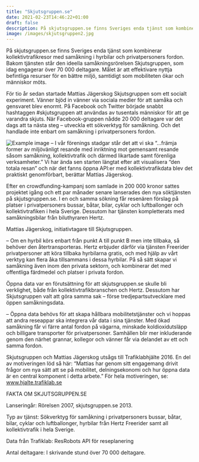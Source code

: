 ```yaml
---
title: "Skjutsgruppen.se"
date: 2021-02-23T14:46:22+01:00
draft: false
description: På skjutsgruppen.se finns Sveriges enda tjänst som kombinerar kollektivtrafikresor med samåkning i hyrbilar och privatpersoners fordon. Bakom tjänsten står den ideella samåkningsrörelsen Skjutsgruppen, som idag engagerar över 70 000 deltagare. Målet är att effektivare nyttja befintliga resurser för en bättre miljö, samtidigt som mobiliteten ökar och människor möts.
image: /images/skjutsgruppen2.jpg
---
```

På skjutsgruppen.se finns Sveriges enda tjänst som kombinerar kollektivtrafikresor med samåkning i hyrbilar och privatpersoners fordon. Bakom tjänsten står den ideella samåkningsrörelsen Skjutsgruppen, som idag engagerar över 70 000 deltagare.<!--more--> Målet är att effektivare nyttja befintliga resurser för en bättre miljö, samtidigt som mobiliteten ökar och människor möts.

För tio år sedan startade Mattias Jägerskog Skjutsgruppen som ett socialt experiment. Vänner bjöd in vänner via sociala medier för att samåka och gensvaret blev enormt. På Facebook och Twitter började snabbt hashtaggen #skjutsgruppen att användas av tusentals människor för att ge varandra skjuts. När Facebook-gruppen nådde 20 000 deltagare var det dags att ta nästa steg – utveckla ett sökverktyg för samåkning. Och det handlade inte enbart om samåkning i privatpersoners fordon.

![Example image](/images/skjutsgruppen1.jpg)
– I vår förenings stadgar står det att vi ska “…främja former av miljövänligt resande med inriktning mot gemensamt resande såsom samåkning, kollektivtrafik och därmed likartade samt förenliga verksamheter.” Vi har ända sen starten längtat efter att visualisera “den totala resan” och när det fanns öppna API:er med kollektivtrafikdata blev det praktiskt genomförbart, berättar Mattias Jägerskog.

Efter en crowdfunding-kampanj som samlade in 200 000 kronor sattes projektet igång och ett par månader senare lanserades den nya söktjänsten på skjutsgruppen.se. I en och samma sökning får resenären förslag på platser i privatpersoners bussar, båtar, bilar, cyklar och luftballonger och kollektivtrafiken i hela Sverige. Dessutom har tjänsten kompletterats med samåkningsbilar från biluthyraren Hertz.

Mattias Jägerskog, initiativtagare till Skjutsgruppen.

– Om en hyrbil körs enbart från punkt A till punkt B men inte tillbaka, så behöver den återtransporteras. Hertz erbjuder därför via tjänsten Freerider privatpersoner att köra tillbaka hyrbilarna gratis, och med hjälp av vårt verktyg kan flera åka tillsammans i dessa hyrbilar. På så sätt skapar vi samåkning även inom den privata sektorn, och kombinerar det med offentliga färdmedel och platser i privata fordon.

Öppna data var en förutsättning för att skjutsgruppen.se skulle bli verklighet, både från kollektivtrafikbranschen och Hertz. Dessutom har Skjutsgruppen valt att göra samma sak – förse tredjepartsutvecklare med öppen samåkningsdata.

– Öppna data behövs för att skapa hållbara mobilitetstjänster och vi hoppas att andra reseappar ska integrera vår data i sina tjänster. Med ökad samåkning får vi färre antal fordon på vägarna, minskade koldioxidutsläpp och billigare transporter för privatpersoner. Samhällen blir mer inkluderande genom den närhet grannar, kollegor och vänner får via delandet av ett och samma fordon.

Skjutsgruppen och Mattias Jägerskog utsågs till Trafiklabhjälte 2016. En del av motiveringen löd så här: “Mattias har genom sitt engagemang drivit frågor om nya sätt att se på mobilitet, delningsekonomi och hur öppna data är en central komponent i detta arbete.”  För hela motiveringen, se: www.hjalte.trafiklab.se

FAKTA OM SKJUTSGRUPPEN.SE

Lanseringår:
Rörelsen 2007, skjutsgruppen.se 2013.

Typ av tjänst:
Sökverktyg för samåkning i privatpersoners bussar, båtar, bilar, cyklar och luftballonger, hyrbilar från Hertz Freerider samt all kollektivtrafik i hela Sverige.

Data från Trafiklab:
ResRobots API för reseplanering

Antal deltagare:
I skrivande stund över 70 000 deltagare.
